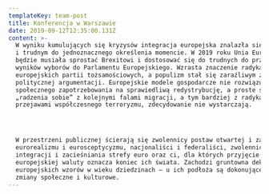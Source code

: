 ```yaml
---
templateKey: team-post
title: Konferencja w Warszawie
date: 2019-09-12T12:35:00.131Z
content: >-
  W wyniku kumulujących się kryzysów integracja europejska znalazła się w ważnym
  i trudnym do jednoznacznego określenia momencie. W 2019 roku Unia Europejska
  będzie musiała sprostać Brexitowi i dostosować się do trudnych do przewidzenia
  wyników wyborów do Parlamentu Europejskiego. Wzrasta znaczenie radykalnych
  europejskich partii tożsamościowych, a populizm stał się zaraźliwym źródłem
  politycznej argumentacji. Europejskie modele gospodarcze nie rozwiązują
  społecznego zapotrzebowania na sprawiedliwą redystrybucję, a proste sposoby
  „radzenia sobie” z kolejnymi falami migracji, a tym bardziej z radykalnymi
  przejawami współczesnego terroryzmu, zdecydowanie nie wystarczają.




  W przestrzeni publicznej ścierają się zwolennicy postaw otwartej i zamkniętej,
  eurorealizmu i eurosceptycyzmu, nacjonaliści i federaliści, zwolennicy dalszej
  integracji i zacieśniania strefy euro oraz ci, dla których przyjęcie
  europejskiej waluty oznacza koniec ich świata. Zachodzi gruntowna dekompozycja
  europejskich wzorów w wieku dziedzinach – u ich podłoża są dokonujące się
  zmiany społeczne i kulturowe.
---
```



